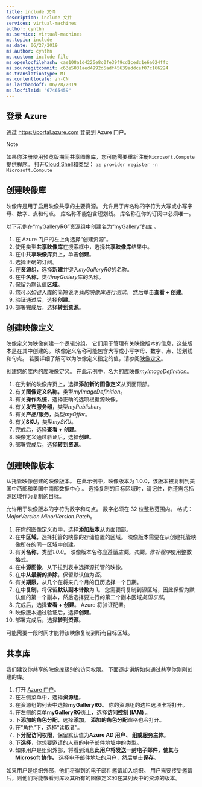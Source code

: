 ```yaml
---
title: include 文件
description: include 文件
services: virtual-machines
author: cynthn
ms.service: virtual-machines
ms.topic: include
ms.date: 06/27/2019
ms.author: cynthn
ms.custom: include file
ms.openlocfilehash: cae108a1d4226e8c0fe39f9cd1cedc1e6a024ffc
ms.sourcegitcommit: c63e5031aed4992d5adf45639addcef07c166224
ms.translationtype: MT
ms.contentlocale: zh-CN
ms.lasthandoff: 06/28/2019
ms.locfileid: "67465459"
---
```

## <a name="sign-in-to-azure"></a>登录 Azure 

通过 https://portal.azure.com 登录到 Azure 门户。

> [!NOTE]
> 如果你注册使用预览版期间共享图像库，您可能需要重新注册`Microsoft.Compute`提供程序。 打开[Cloud Shell](https://shell.azure.com/bash)和类型： `az provider register -n Microsoft.Compute`

## <a name="create-an-image-gallery"></a>创建映像库

映像库是用于启用映像共享的主要资源。 允许用于库名称的字符为大写或小写字母、数字、点和句点。 库名称不能包含短划线。  库名称在你的订阅中必须唯一。 

以下示例在“myGalleryRG”资源组中创建名为“myGallery”的库   。

1. 在 Azure 门户的左上角选择“创建资源”。 
1. 使用类型**共享映像库**在搜索框中，选择**共享映像库**结果中。
1. 在中**共享映像库**页上，单击**创建**。
1. 选择正确的订阅。
1. 在**资源组**，选择**新建**并键入*myGalleryRG*的名称。
1. 在中**名称**，类型*myGallery*库的名称。
1. 保留为默认值**区域**。
1. 您可以如键入库的简短说明*我的映像库进行测试。* 然后单击**查看 + 创建**。
1. 验证通过后，选择**创建**。
1. 部署完成后，选择**转到资源**。
   
## <a name="create-an-image-definition"></a>创建映像定义 

映像定义为映像创建一个逻辑分组。 它们用于管理有关映像版本的信息，这些版本是在其中创建的。 映像定义名称可能包含大写或小写字母、数字、点、短划线和句点。 若要详细了解可以为映像定义指定的值，请参阅[映像定义](https://docs.microsoft.com/azure/virtual-machines/windows/shared-image-galleries#image-definitions)。

创建您的库内的库映像定义。 在此示例中，名为的库映像*myImageDefinition*。

1. 在为新的映像库页上，选择**添加新的图像定义**从页面顶部。 
1. 有关**图像定义名称**，类型*myImageDefinition*。
1. 有关**操作系统**，选择正确的选项根据源映像。
1. 有关**发布服务器**，类型*myPublisher*。 
1. 有关**产品/服务**，类型*myOffer*。
1. 有关**SKU**，类型*mySKU*。
1. 完成后，选择**查看 + 创建**。
1. 映像定义通过验证后，选择**创建**。
1. 部署完成后，选择**转到资源**。


## <a name="create-an-image-version"></a>创建映像版本

从托管映像创建的映像版本。 在此示例中，映像版本为 1.0.0，该版本被复制到美国中西部和美国中南部数据中心    。 选择复制的目标区域时，请记住，你还需包括源区域作为复制的目标。 

允许用于映像版本的字符为数字和句点。 数字必须在 32 位整数范围内。 格式：*MajorVersion*.*MinorVersion*.*Patch*。

1. 在你的图像定义页中，选择**添加版本**从页面顶部。
1. 在中**区域**，选择托管的映像的存储位置的区域。 映像版本需要在从创建托管映像所在的同一区域中创建。
1. 有关**名称**，类型*1.0.0*。 映像版本名称应遵循*主要*。*次要*。*修补程序*使用整数格式。 
1. 在中**源图像**，从下拉列表中选择源托管的映像。
1. 在中**从最新的排除**，保留默认值为*否*。
1. 有关**期限**，从几个在将来几个月的日历选择一个日期。
1. 在中**复制**，将保留**默认副本计数**为 1。 您需要将复制到源区域，因此保留为默认值的第一个副本，然后选择要进行的第二个副本区域*美国东部*。
1. 完成后，选择**查看 + 创建**。 Azure 将验证配置。
1. 映像版本通过验证后，选择**创建**。
1. 部署完成后，选择**转到资源**。

可能需要一段时间才能将该映像复制到所有目标区域。

## <a name="share-the-gallery"></a>共享库

我们建议你共享的映像库级别的访问权限。 下面逐步讲解如何通过共享你刚刚创建的库。

1. 打开 [Azure 门户](https://portal.azure.com)。
1. 在左侧菜单中，选择**资源组**。 
1. 在资源组的列表中选择**myGalleryRG**。 你的资源组的边栏选项卡将打开。
1. 在左侧的菜单**myGalleryRG**页上，选择**访问控制 (IAM)** 。 
1. 下**添加的角色分配**，选择**添加**。 **添加的角色分配**窗格也会打开。 
1. 在“角色”下，选择“读取者”。  
1. 下**分配访问权限**，保留默认值为**Azure AD 用户、 组或服务主体**。
1. 下**选择**，你想要邀请的人员的电子邮件地址中的类型。
1. 如果用户是组织外部，将看到消息**此用户将发送一封电子邮件，使其与 Microsoft 协作。** 选择电子邮件地址的用户，然后单击**保存**。

如果用户是组织外部，他们将得到的电子邮件邀请加入组织。 用户需要接受邀请后，则他们将能够看到库及其所有的图像定义和在其列表中的资源的版本。

